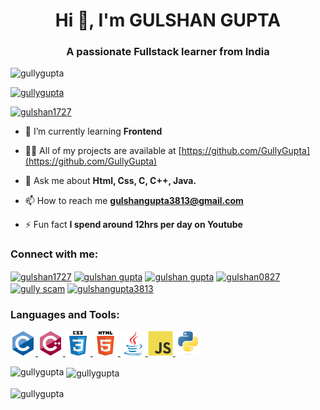<h1 align="center">Hi 👋, I'm GULSHAN GUPTA</h1>
<h3 align="center">A passionate Fullstack learner from India</h3>

<p align="left"> <img src="https://komarev.com/ghpvc/?username=gullygupta&label=Profile%20views&color=0e75b6&style=flat" alt="gullygupta" /> </p>

<p align="left"> <a href="https://github.com/ryo-ma/github-profile-trophy"><img src="https://github-profile-trophy.vercel.app/?username=gullygupta" alt="gullygupta" /></a> </p>

<p align="left"> <a href="https://twitter.com/gulshan1727" target="blank"><img src="https://img.shields.io/twitter/follow/gulshan1727?logo=twitter&style=for-the-badge" alt="gulshan1727" /></a> </p>

- 🌱 I’m currently learning **Frontend**

- 👨‍💻 All of my projects are available at [https://github.com/GullyGupta](https://github.com/GullyGupta)

- 💬 Ask me about **Html, Css, C, C++, Java.**

- 📫 How to reach me **gulshangupta3813@gmail.com**

- ⚡ Fun fact **I spend around 12hrs per day on Youtube**

<h3 align="left">Connect with me:</h3>
<p align="left">
<a href="https://twitter.com/gulshan1727" target="blank"><img align="center" src="https://raw.githubusercontent.com/rahuldkjain/github-profile-readme-generator/neutral-icons/src/images/icons/Social/twitter.svg" alt="gulshan1727" height="30" width="40" /></a>
<a href="https://linkedin.com/in/gulshan gupta" target="blank"><img align="center" src="https://raw.githubusercontent.com/rahuldkjain/github-profile-readme-generator/neutral-icons/src/images/icons/Social/linked-in-alt.svg" alt="gulshan gupta" height="30" width="40" /></a>
<a href="https://fb.com/gulshan gupta" target="blank"><img align="center" src="https://raw.githubusercontent.com/rahuldkjain/github-profile-readme-generator/neutral-icons/src/images/icons/Social/facebook.svg" alt="gulshan gupta" height="30" width="40" /></a>
<a href="https://instagram.com/gulshan0827" target="blank"><img align="center" src="https://raw.githubusercontent.com/rahuldkjain/github-profile-readme-generator/neutral-icons/src/images/icons/Social/instagram.svg" alt="gulshan0827" height="30" width="40" /></a>
<a href="https://www.youtube.com/c/gully scam" target="blank"><img align="center" src="https://raw.githubusercontent.com/rahuldkjain/github-profile-readme-generator/neutral-icons/src/images/icons/Social/youtube.svg" alt="gully scam" height="30" width="40" /></a>
<a href="https://www.hackerrank.com/gulshangupta3813" target="blank"><img align="center" src="https://raw.githubusercontent.com/rahuldkjain/github-profile-readme-generator/neutral-icons/src/images/icons/Social/hackerrank.svg" alt="gulshangupta3813" height="30" width="40" /></a>
</p>

<h3 align="left">Languages and Tools:</h3>
<p align="left"> <a href="https://www.cprogramming.com/" target="_blank"> <img src="https://raw.githubusercontent.com/devicons/devicon/master/icons/c/c-original.svg" alt="c" width="40" height="40"/> </a> <a href="https://www.w3schools.com/cpp/" target="_blank"> <img src="https://raw.githubusercontent.com/devicons/devicon/master/icons/cplusplus/cplusplus-original.svg" alt="cplusplus" width="40" height="40"/> </a> <a href="https://www.w3schools.com/css/" target="_blank"> <img src="https://raw.githubusercontent.com/devicons/devicon/master/icons/css3/css3-original-wordmark.svg" alt="css3" width="40" height="40"/> </a> <a href="https://www.w3.org/html/" target="_blank"> <img src="https://raw.githubusercontent.com/devicons/devicon/master/icons/html5/html5-original-wordmark.svg" alt="html5" width="40" height="40"/> </a> <a href="https://www.java.com" target="_blank"> <img src="https://raw.githubusercontent.com/devicons/devicon/master/icons/java/java-original.svg" alt="java" width="40" height="40"/> </a> <a href="https://developer.mozilla.org/en-US/docs/Web/JavaScript" target="_blank"> <img src="https://raw.githubusercontent.com/devicons/devicon/master/icons/javascript/javascript-original.svg" alt="javascript" width="40" height="40"/> </a> <a href="https://www.python.org" target="_blank"> <img src="https://raw.githubusercontent.com/devicons/devicon/master/icons/python/python-original.svg" alt="python" width="40" height="40"/> </a> </p>

<p><img align="left" src="https://github-readme-stats.vercel.app/api/top-langs?username=gullygupta&show_icons=true&locale=en&layout=compact" alt="gullygupta" /></p>

<p>&nbsp;<img align="center" src="https://github-readme-stats.vercel.app/api?username=gullygupta&show_icons=true&locale=en" alt="gullygupta" /></p>

<p><img align="center" src="https://github-readme-streak-stats.herokuapp.com/?user=gullygupta&" alt="gullygupta" /></p>
